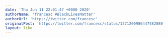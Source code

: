```yaml
---
date: 'Thu Jun 11 22:01:47 +0000 2020'
authorName: 'francesc #BlackLivesMatter'
authorUrl: 'https://twitter.com/francesc'
originalPost: 'https://twitter.com/francesc/status/1271200986447482880'
layout: like
---
```

